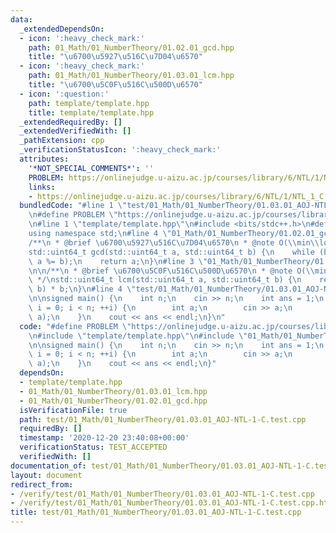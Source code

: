 ```yaml
---
data:
  _extendedDependsOn:
  - icon: ':heavy_check_mark:'
    path: 01_Math/01_NumberTheory/01.02.01_gcd.hpp
    title: "\u6700\u5927\u516C\u7D04\u6570"
  - icon: ':heavy_check_mark:'
    path: 01_Math/01_NumberTheory/01.03.01_lcm.hpp
    title: "\u6700\u5C0F\u516C\u500D\u6570"
  - icon: ':question:'
    path: template/template.hpp
    title: template/template.hpp
  _extendedRequiredBy: []
  _extendedVerifiedWith: []
  _pathExtension: cpp
  _verificationStatusIcon: ':heavy_check_mark:'
  attributes:
    '*NOT_SPECIAL_COMMENTS*': ''
    PROBLEM: https://onlinejudge.u-aizu.ac.jp/courses/library/6/NTL/1/NTL_1_C
    links:
    - https://onlinejudge.u-aizu.ac.jp/courses/library/6/NTL/1/NTL_1_C
  bundledCode: "#line 1 \"test/01_Math/01_NumberTheory/01.03.01_AOJ-NTL-1-C.test.cpp\"\
    \n#define PROBLEM \"https://onlinejudge.u-aizu.ac.jp/courses/library/6/NTL/1/NTL_1_C\"\
    \n#line 1 \"template/template.hpp\"\n#include <bits/stdc++.h>\n#define int int64_t\n\
    using namespace std;\n#line 4 \"01_Math/01_NumberTheory/01.02.01_gcd.hpp\"\n\n\
    /**\n * @brief \u6700\u5927\u516C\u7D04\u6570\n * @note O(\\min\\log(a,b))\n */\n\
    std::uint64_t gcd(std::uint64_t a, std::uint64_t b) {\n    while (b) std::swap(b,\
    \ a %= b);\n    return a;\n}\n#line 3 \"01_Math/01_NumberTheory/01.03.01_lcm.hpp\"\
    \n\n/**\n * @brief \u6700\u5C0F\u516C\u500D\u6570\n * @note O(\\min\\log(a,b))\n\
    \ */\nstd::uint64_t lcm(std::uint64_t a, std::uint64_t b) {\n    return a / gcd(a,\
    \ b) * b;\n}\n#line 4 \"test/01_Math/01_NumberTheory/01.03.01_AOJ-NTL-1-C.test.cpp\"\
    \n\nsigned main() {\n    int n;\n    cin >> n;\n    int ans = 1;\n    for (int\
    \ i = 0; i < n; ++i) {\n        int a;\n        cin >> a;\n        ans = lcm(ans,\
    \ a);\n    }\n    cout << ans << endl;\n}\n"
  code: "#define PROBLEM \"https://onlinejudge.u-aizu.ac.jp/courses/library/6/NTL/1/NTL_1_C\"\
    \n#include \"template/template.hpp\"\n#include \"01_Math/01_NumberTheory/01.03.01_lcm.hpp\"\
    \n\nsigned main() {\n    int n;\n    cin >> n;\n    int ans = 1;\n    for (int\
    \ i = 0; i < n; ++i) {\n        int a;\n        cin >> a;\n        ans = lcm(ans,\
    \ a);\n    }\n    cout << ans << endl;\n}"
  dependsOn:
  - template/template.hpp
  - 01_Math/01_NumberTheory/01.03.01_lcm.hpp
  - 01_Math/01_NumberTheory/01.02.01_gcd.hpp
  isVerificationFile: true
  path: test/01_Math/01_NumberTheory/01.03.01_AOJ-NTL-1-C.test.cpp
  requiredBy: []
  timestamp: '2020-12-20 23:40:08+00:00'
  verificationStatus: TEST_ACCEPTED
  verifiedWith: []
documentation_of: test/01_Math/01_NumberTheory/01.03.01_AOJ-NTL-1-C.test.cpp
layout: document
redirect_from:
- /verify/test/01_Math/01_NumberTheory/01.03.01_AOJ-NTL-1-C.test.cpp
- /verify/test/01_Math/01_NumberTheory/01.03.01_AOJ-NTL-1-C.test.cpp.html
title: test/01_Math/01_NumberTheory/01.03.01_AOJ-NTL-1-C.test.cpp
---
```

